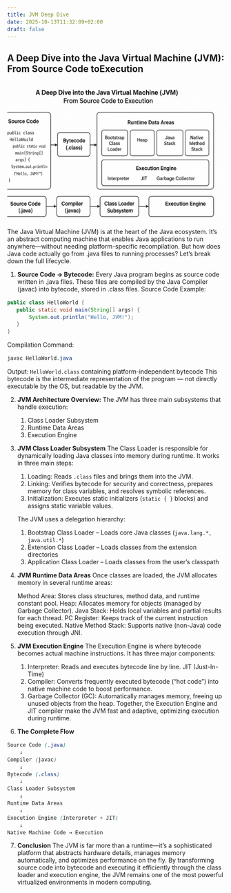 ```yaml
---
title: JVM Deep Dive
date: 2025-10-13T11:32:09+02:00
draft: false
---
```

## A Deep Dive into the Java Virtual Machine (JVM): From Source Code toExecution
![jvm-deep-dive.png](jvm-deep-dive.png)
The Java Virtual Machine (JVM) is at the heart of the Java ecosystem.
It’s an abstract computing machine that enables Java applications to run
anywhere—without needing platform-specific recompilation. But how does Java code
actually go from .java files to running processes? Let’s break down the full 
lifecycle.

1. **Source Code → Bytecode:** Every Java program begins as source code written
in .java files. These files are compiled by the Java Compiler (javac) into
bytecode, stored in .class files. Source Code Example:
   
```java
public class HelloWorld {
   public static void main(String[] args) {
       System.out.println("Hello, JVM!");
   }
}
```
  Compilation Command:
```java
javac HelloWorld.java
```
   Output: `HelloWorld.class` containing platform-independent bytecode This
   bytecode is the intermediate representation of the program — not directly
   executable by the OS, but readable by the JVM.
   
2. **JVM Architecture Overview:** The JVM has three main subsystems that handle
	execution:
	1. Class Loader Subsystem
	2. Runtime Data Areas
	3. Execution Engine
   
3. **JVM Class Loader Subsystem**
   The Class Loader is responsible for dynamically loading Java classes into
   memory during runtime. It works in three main steps:
   
	1. Loading: Reads `.class` files and brings them into the JVM.
	2. Linking: Verifies bytecode for security and correctness, prepares memory for class variables, and resolves symbolic references.
	3. Initialization: Executes static initializers (`static { }` blocks) and assigns static variable values.
   
   The JVM uses a delegation hierarchy:
	1. Bootstrap Class Loader – Loads core Java classes (`java.lang.*, java.util.*`)
	2. Extension Class Loader – Loads classes from the extension directories
	3. Application Class Loader – Loads classes from the user’s classpath	
   
4. **JVM Runtime Data Areas**
   Once classes are loaded, the JVM allocates memory in several runtime areas:
   
   Method Area: Stores class structures, method data, and runtime constant pool.
   Heap: Allocates memory for objects (managed by Garbage Collector). Java
   Stack: Holds local variables and partial results for each thread. PC
   Register: Keeps track of the current instruction being executed. Native
   Method Stack: Supports native (non-Java) code execution through JNI.

5. **JVM Execution Engine**
   The Execution Engine is where bytecode becomes actual machine instructions.
   It has three major components: 
	1. Interpreter: Reads and executes bytecode line by line. JIT (Just-In-Time) 
	2. Compiler: Converts frequently executed bytecode (“hot code”) into native
		machine code to boost performance. 
	3. Garbage Collector (GC): Automatically manages memory, freeing up unused
		objects from the heap. Together, the Execution Engine and JIT compiler make the
		JVM fast and adaptive, optimizing execution during runtime.
   
6. **The Complete Flow**
```scss
Source Code (.java)
	↓
Compiler (javac)
	↓
Bytecode (.class)
	↓
Class Loader Subsystem
	↓
Runtime Data Areas
	↓
Execution Engine (Interpreter + JIT)
	↓
Native Machine Code → Execution
```
   
7. **Conclusion**
   The JVM is far more than a runtime—it’s a sophisticated platform that
   abstracts hardware details, manages memory automatically, and optimizes
   performance on the fly. By transforming source code into bytecode and
   executing it efficiently through the class loader and execution engine, the
   JVM remains one of the most powerful virtualized environments in modern
   computing.
